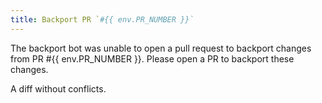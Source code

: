 ```yaml
---
title: Backport PR `#{{ env.PR_NUMBER }}`
---
```

The backport bot was unable to open a pull request to backport changes from PR #{{ env.PR_NUMBER }}. Please open a PR to backport these changes.

A diff without conflicts.
